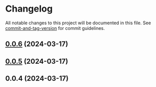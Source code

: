 # Changelog

All notable changes to this project will be documented in this file. See [commit-and-tag-version](https://github.com/absolute-version/commit-and-tag-version) for commit guidelines.

## [0.0.6](https://github.com/sefasaid/set-tracker/compare/v0.0.5...v0.0.6) (2024-03-17)

## [0.0.5](https://github.com/sefasaid/set-tracker/compare/v0.0.4...v0.0.5) (2024-03-17)

## 0.0.4 (2024-03-17)
